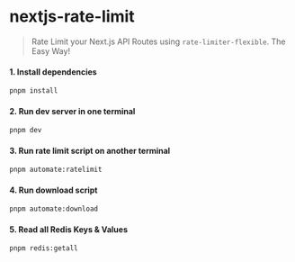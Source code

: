 # nextjs-rate-limit

> Rate Limit your Next.js API Routes using `rate-limiter-flexible`. The Easy Way!

#### 1. Install dependencies

```bash
pnpm install
```

#### 2. Run dev server in one terminal

```bash
pnpm dev
```

#### 3. Run rate limit script on another terminal

```bash
pnpm automate:ratelimit
```

#### 4. Run download script

```bash
pnpm automate:download
```

#### 5. Read all Redis Keys & Values

```bash
pnpm redis:getall
```
